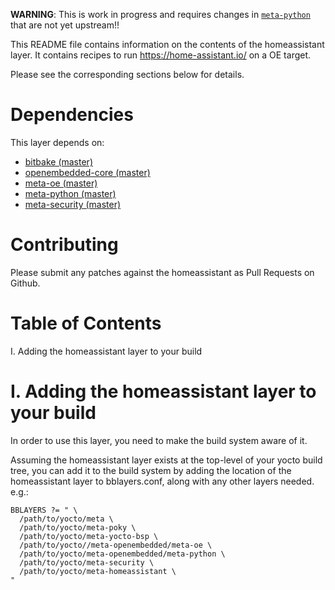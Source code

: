 **WARNING**: This is work in progress and requires changes in [`meta-python`](https://github.com/bachp/meta-openembedded/tree/python-packages) that are not yet upstream!!

This README file contains information on the contents of the
homeassistant layer. It contains recipes to run https://home-assistant.io/
on a OE target.

Please see the corresponding sections below for details.


Dependencies
============

This layer depends on:

- [bitbake (master)](https://github.com/openembedded/bitbake)
- [openembedded-core (master)](https://github.com/openembedded/openembedded-core)
- [meta-oe (master)](https://github.com/openembedded/meta-openembedded/tree/master/meta-oe)
- [meta-python (master)](https://github.com/openembedded/meta-openembedded/tree/master/meta-python)
- [meta-security (master)](http://git.yoctoproject.org/cgit/cgit.cgi/meta-security)

Contributing
============

Please submit any patches against the homeassistant as Pull Requests on Github.


Table of Contents
=================

  I. Adding the homeassistant layer to your build

I. Adding the homeassistant layer to your build
=================================================

In order to use this layer, you need to make the build system aware of
it.

Assuming the homeassistant layer exists at the top-level of your
yocto build tree, you can add it to the build system by adding the
location of the homeassistant layer to bblayers.conf, along with any
other layers needed. e.g.:

```
BBLAYERS ?= " \
  /path/to/yocto/meta \
  /path/to/yocto/meta-poky \
  /path/to/yocto/meta-yocto-bsp \
  /path/to/yocto//meta-openembedded/meta-oe \
  /path/to/yocto/meta-openembedded/meta-python \
  /path/to/yocto/meta-security \
  /path/to/yocto/meta-homeassistant \
"
 ```
